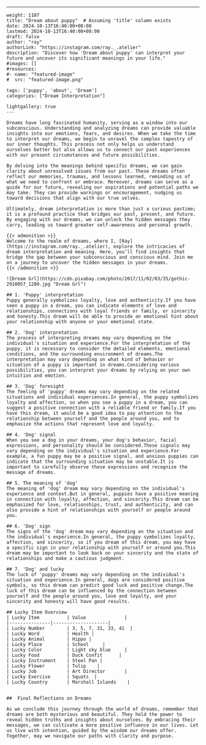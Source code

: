 ---
    weight: 1107
    title: "Dream about puppy"  # Assuming 'title' column exists
    date: 2024-10-13T16:40:00+08:00
    lastmod: 2024-10-13T16:40:00+08:00
    draft: false
    author: "ray"
    authorLink: "https://instagram.com/ray._.atelier"
    description: "Discover how 'Dream about puppy' can interpret your future and uncover its significant meanings in your life."
    #images: []
    #resources:
    #- name: "featured-image"
    #  src: "featured-image.png"
    
    tags: ['puppy', 'about', 'Dream']
    categories: ["Dream Interpretation"]
    
    lightgallery: true
    ---
    
    Dreams have long fascinated humanity, serving as a window into our subconscious. Understanding and analyzing dreams can provide valuable insights into our emotions, fears, and desires. When we take the time to interpret our dreams, we begin to unravel the complex tapestry of our inner thoughts. This process not only helps us understand ourselves better but also allows us to connect our past experiences with our present circumstances and future possibilities.
    
    By delving into the meanings behind specific dreams, we can gain clarity about unresolved issues from our past. These dreams often reflect our memories, traumas, and lessons learned, reminding us of what we need to confront or embrace. Moreover, dreams can serve as a guide for our future, revealing our aspirations and potential paths we may take. They can provide warnings or encouragement, nudging us toward decisions that align with our true selves.
    
    Ultimately, dream interpretation is more than just a curious pastime; it is a profound practice that bridges our past, present, and future. By engaging with our dreams, we can unlock the hidden messages they carry, leading us toward greater self-awareness and personal growth.
    
    {{< admonition >}}
    Welcome to the realm of dreams, where I, [Ray](https://instagram.com/ray._.atelier), explore the intricacies of dream interpretation and meaning. Here, you’ll find insights that bridge the gap between your subconscious and conscious mind. Join me on a journey to uncover the hidden messages in your dreams.
    {{< /admonition >}}
    
    ![Dream Grl](https://cdn.pixabay.com/photo/2017/11/02/03/35/gothic-2910057_1280.jpg "Dream Grl")
    
    ## 1. 'Puppy' interpretation
    Puppy generally symbolizes loyalty, love and authenticity.If you have seen a puppy in a dream, you can indicate elements of love and relationships, connections with loyal friends or family, or sincerity and honesty.This dream will be able to provide an emotional hint about your relationship with anyone or your emotional state.
    
    ## 2. 'Dog' interpretation
    The process of interpreting dreams may vary depending on the individual's situation and experience.For the interpretation of the puppy, it is necessary to consider the detailed elements, emotional conditions, and the surrounding environment of dreams.The interpretation may vary depending on what kind of behavior or situation of a puppy is important in dreams.Considering various possibilities, you can interpret your dreams by relying on your own intuition and emotion.
    
    ## 3. 'Dog' foresight
    The feeling of 'puppy' dreams may vary depending on the related situations and individual experiences.In general, the puppy symbolizes loyalty and affection, so when you see a puppy in a dream, you can suggest a positive connection with a reliable friend or family.If you have this dream, it would be a good idea to pay attention to the relationship between yourself and the people around you, and to emphasize the actions that represent love and loyalty.
    
    ## 4. 'Dog' signal
    When you see a dog in your dreams, your dog's behavior, facial expressions, and personality should be considered.These signals may vary depending on the individual's situation and experience.For example, a fun puppy may be a positive signal, and anxious puppies can indicate that the surrounding situation may be unstable.It is important to carefully observe these expressions and recognize the message of dreams.
    
    ## 5. The meaning of 'dog'
    The meaning of 'dog' dream may vary depending on the individual's experience and context.But in general, puppies have a positive meaning in connection with loyalty, affection, and sincerity.This dream can be emphasized for love, relationships, trust, and authenticity, and can also provide a hint of relationships with yourself or people around you.
    
    ## 6. 'Dog' sign
    The signs of the 'dog' dream may vary depending on the situation and the individual's experience.In general, the puppy symbolizes loyalty, affection, and sincerity, so if you dream of this dream, you may have a specific sign in your relationship with yourself or around you.This dream may be important to look back on your sincerity and the state of relationships and make a cautious judgment.
    
    ## 7. 'Dog' and lucky
    The luck of 'puppy' dreams may vary depending on the individual's situation and experience.In general, dogs are considered positive symbols, so this dream can predict good luck and positive change.The luck of this dream can be influenced by the connection between yourself and the people around you, love and loyalty, and your sincerity and honesty will have good results.
    
    ## Lucky Item Overview
    | Lucky Item          | Value              |
    |---------------|--------------------|
    | Lucky Number        | 3, 5, 7, 31, 33, 41  |
    | Lucky Word          | Health |
    | Lucky Animal        | Hippo |
    | Lucky Place         | School     |
    | Lucky Color         | Light sky blue     |
    | Lucky Food          | Duck Confit      |
    | Lucky Instrument    | Steel Pan |
    | Lucky Flower        | Tulip    |
    | Lucky Job           | Art Director       |
    | Lucky Exercise      | Squats  |
    | Lucky Country       | Marshall Islands    |
    
    
    ##  Final Reflections on Dreams
    
    As we conclude this journey through the world of dreams, remember that dreams are both mysterious and beautiful. They hold the power to reveal hidden truths and insights about ourselves. By embracing their messages, we can cultivate a more positive influence in our lives. Let us live with intention, guided by the wisdom our dreams offer. Together, may we navigate our paths with clarity and purpose.
    